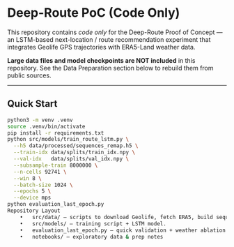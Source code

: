# Deep-Route PoC (Code Only)

This repository contains *code only* for the Deep-Route Proof of Concept — an
LSTM-based next-location / route recommendation experiment that integrates
Geolife GPS trajectories with ERA5-Land weather data.

**Large data files and model checkpoints are NOT included** in this repository.
See the Data Preparation section below to rebuild them from public sources.

---

## Quick Start

```bash
python3 -m venv .venv
source .venv/bin/activate
pip install -r requirements.txt
python src/models/train_route_lstm.py \
  --h5 data/processed/sequences_remap.h5 \
  --train-idx data/splits/train_idx.npy \
  --val-idx   data/splits/val_idx.npy \
  --subsample-train 8000000 \
  --n-cells 92741 \
  --win 8 \
  --batch-size 1024 \
  --epochs 5 \
  --device mps
python evaluation_last_epoch.py
Repository Layout
	•	src/data/ – scripts to download Geolife, fetch ERA5, build sequences, remap IDs, split train/val.
	•	src/models/ – training script + LSTM model.
	•	evaluation_last_epoch.py – quick validation + weather ablation + warm/cold stats.
	•	notebooks/ – exploratory data & prep notes
